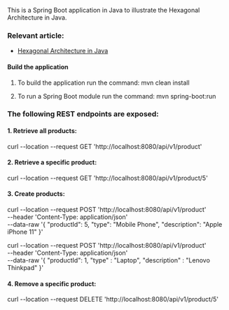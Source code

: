 This is a Spring Boot application in Java to illustrate the Hexagonal Architecture in Java.

### Relevant article:
- [Hexagonal Architecture in Java](https://medium.com/@anirban99/hexagonal-architecture-in-java-9031d3570d15)

#### Build the application

1. To build the application run the command: mvn clean install 

2. To run a Spring Boot module run the command: mvn spring-boot:run

### The following REST endpoints are exposed:

#### 1. Retrieve all products:

curl --location --request GET 'http://localhost:8080/api/v1/product'

#### 2. Retrieve a specific product:

curl --location --request GET 'http://localhost:8080/api/v1/product/5'


#### 3. Create products: 

curl --location --request POST 'http://localhost:8080/api/v1/product' \
--header 'Content-Type: application/json' \
--data-raw '{
	"productId": 5,
    "type": "Mobile Phone",
    "description": "Apple iPhone 11"
}'

curl --location --request POST 'http://localhost:8080/api/v1/product' \
--header 'Content-Type: application/json' \
--data-raw '{
	"productId": 1,
    "type" : "Laptop",
    "description" : "Lenovo Thinkpad"
}'

#### 4. Remove a specific product:

curl --location --request DELETE 'http://localhost:8080/api/v1/product/5'